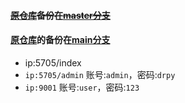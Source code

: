 [comment]: <> (#### 🚀dr模板的python实现🚀)
#### ~~[原仓库](https://gitcode.net/qq_32394351/dr_py)备份在[master分支](https://github.com/celetor/dr_py/tree/master)~~
#### [原仓库](https://github.com/hjdhnx/dr_py)的备份在[main分支](https://github.com/celetor/dr_py/tree/main)
 * ip:5705/index
 * `ip:5705/admin` 账号:`admin`，密码:`drpy`
 * `ip:9001` 账号:`user`，密码:`123`


